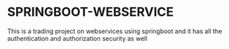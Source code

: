 # SPRINGBOOT-WEBSERVICE


This is a trading project on webservices using springboot and it has all the authentication and authorization security as well
